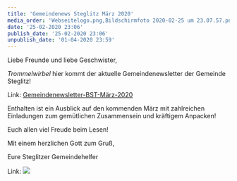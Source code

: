 ```yaml
---
title: 'Gemeindenews Steglitz März 2020'
media_order: 'Webseitelogo.png,Bildschirmfoto 2020-02-25 um 23.07.57.png'
date: '25-02-2020 23:06'
publish_date: '25-02-2020 23:06'
unpublish_date: '01-04-2020 23:59'
---
```


Liebe Freunde und liebe Geschwister,

*Trommelwirbel* hier kommt der aktuelle Gemeindenewsletter der Gemeinde Steglitz!

Link: [Gemeindenewsletter-BST-März-2020](https://cloud.johannische-kirche.org/index.php/s/ge9sM29KepsB9SQ)

Enthalten ist ein Ausblick auf den kommenden März mit zahlreichen Einladungen zum gemütlichen Zusammensein und kräftigem Anpacken!

Euch allen viel Freude beim Lesen!

Mit einem herzlichen Gott zum Gruß,

Eure Steglitzer Gemeindehelfer

Link: [![](https://smh-gemeinden.de/user/pages/02.news/48.gemeindenews-steglitz-maerz-2020/Bildschirmfoto%202020-02-25%20um%2023.07.57.png)](https://cloud.johannische-kirche.org/index.php/s/ge9sM29KepsB9SQ)
